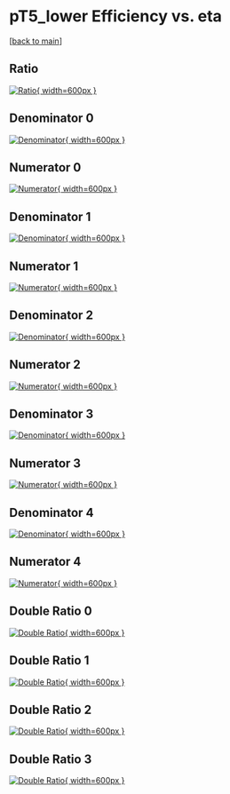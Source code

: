 # pT5_lower Efficiency vs. eta

[[back to main](./)]



## Ratio

[![Ratio](../mtv/var/pT5_lower_xtr_321_-1_eff_eta.png){ width=600px }](../mtv/var/pT5_lower_xtr_321_-1_eff_eta.pdf)

## Denominator 0

[![Denominator](../mtv/den/pT5_lower_xtr_321_-1_eff_eta_den0.png){ width=600px }](../mtv/den/pT5_lower_xtr_321_-1_eff_eta_den0.pdf)

## Numerator 0

[![Numerator](../mtv/num/pT5_lower_xtr_321_-1_eff_eta_num0.png){ width=600px }](../mtv/num/pT5_lower_xtr_321_-1_eff_eta_num0.pdf)

## Denominator 1

[![Denominator](../mtv/den/pT5_lower_xtr_321_-1_eff_eta_den1.png){ width=600px }](../mtv/den/pT5_lower_xtr_321_-1_eff_eta_den1.pdf)

## Numerator 1

[![Numerator](../mtv/num/pT5_lower_xtr_321_-1_eff_eta_num1.png){ width=600px }](../mtv/num/pT5_lower_xtr_321_-1_eff_eta_num1.pdf)

## Denominator 2

[![Denominator](../mtv/den/pT5_lower_xtr_321_-1_eff_eta_den2.png){ width=600px }](../mtv/den/pT5_lower_xtr_321_-1_eff_eta_den2.pdf)

## Numerator 2

[![Numerator](../mtv/num/pT5_lower_xtr_321_-1_eff_eta_num2.png){ width=600px }](../mtv/num/pT5_lower_xtr_321_-1_eff_eta_num2.pdf)

## Denominator 3

[![Denominator](../mtv/den/pT5_lower_xtr_321_-1_eff_eta_den3.png){ width=600px }](../mtv/den/pT5_lower_xtr_321_-1_eff_eta_den3.pdf)

## Numerator 3

[![Numerator](../mtv/num/pT5_lower_xtr_321_-1_eff_eta_num3.png){ width=600px }](../mtv/num/pT5_lower_xtr_321_-1_eff_eta_num3.pdf)

## Denominator 4

[![Denominator](../mtv/den/pT5_lower_xtr_321_-1_eff_eta_den4.png){ width=600px }](../mtv/den/pT5_lower_xtr_321_-1_eff_eta_den4.pdf)

## Numerator 4

[![Numerator](../mtv/num/pT5_lower_xtr_321_-1_eff_eta_num4.png){ width=600px }](../mtv/num/pT5_lower_xtr_321_-1_eff_eta_num4.pdf)

## Double Ratio 0

[![Double Ratio](../mtv/ratio/pT5_lower_xtr_321_-1_eff_eta_ratio0.png){ width=600px }](../mtv/ratio/pT5_lower_xtr_321_-1_eff_eta_ratio0.pdf)

## Double Ratio 1

[![Double Ratio](../mtv/ratio/pT5_lower_xtr_321_-1_eff_eta_ratio1.png){ width=600px }](../mtv/ratio/pT5_lower_xtr_321_-1_eff_eta_ratio1.pdf)

## Double Ratio 2

[![Double Ratio](../mtv/ratio/pT5_lower_xtr_321_-1_eff_eta_ratio2.png){ width=600px }](../mtv/ratio/pT5_lower_xtr_321_-1_eff_eta_ratio2.pdf)

## Double Ratio 3

[![Double Ratio](../mtv/ratio/pT5_lower_xtr_321_-1_eff_eta_ratio3.png){ width=600px }](../mtv/ratio/pT5_lower_xtr_321_-1_eff_eta_ratio3.pdf)

